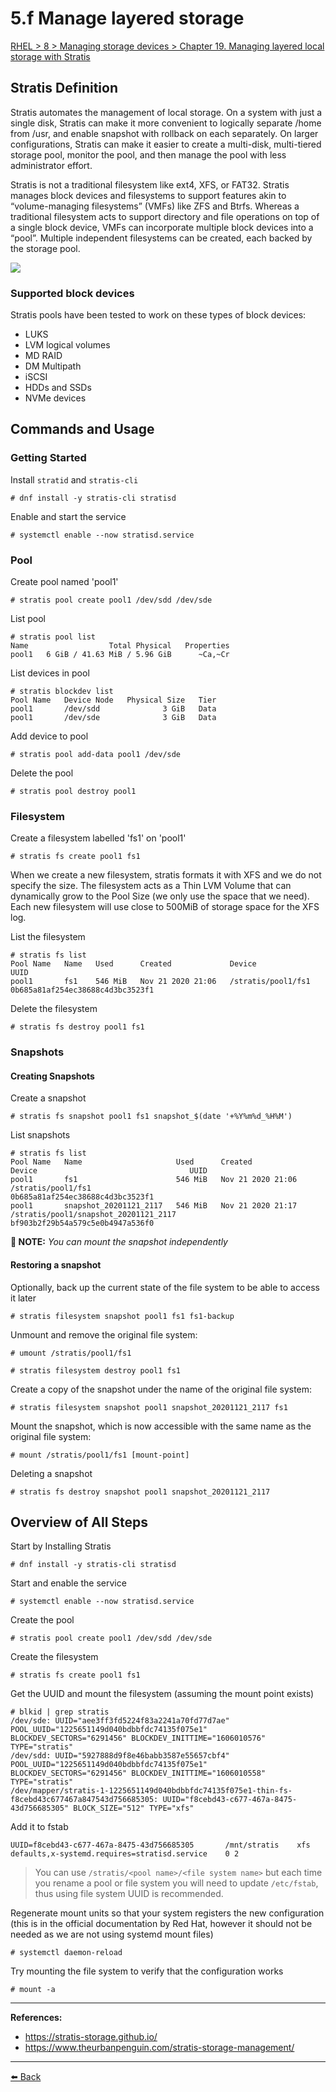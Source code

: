# 5.f Manage layered storage

[RHEL > 8 > Managing storage devices > Chapter 19. Managing layered local storage with Stratis](https://access.redhat.com/documentation/en-us/red_hat_enterprise_linux/8/html/managing_storage_devices/managing-layered-local-storage-with-stratis_managing-storage-devices)

## Stratis Definition

Stratis automates the management of local storage. On a system with just a single disk, Stratis can make it more convenient to logically separate /home from /usr, and enable snapshot with rollback on each separately. On larger configurations, Stratis can make it easier to create a multi-disk, multi-tiered storage pool, monitor the pool, and then manage the pool with less administrator effort.

Stratis is not a traditional filesystem like ext4, XFS, or FAT32. Stratis manages block devices and filesystems to support features akin to “volume-managing filesystems” (VMFs) like ZFS and Btrfs. Whereas a traditional filesystem acts to support directory and file operations on top of a single block device, VMFs can incorporate multiple block devices into a “pool”. Multiple independent filesystems can be created, each backed by the storage pool.

![](5f-manage-layered-storage/image.png)

### Supported block devices

Stratis pools have been tested to work on these types of block devices:  
+ LUKS  
+ LVM logical volumes  
+ MD RAID  
+ DM Multipath  
+ iSCSI  
+ HDDs and SSDs  
+ NVMe devices        

## Commands and Usage

### Getting Started

Install `stratid` and `stratis-cli`

    # dnf install -y stratis-cli stratisd

Enable and start the service

    # systemctl enable --now stratisd.service

### Pool

Create pool named 'pool1'

    # stratis pool create pool1 /dev/sdd /dev/sde

List pool

    # stratis pool list
    Name                  Total Physical   Properties
    pool1   6 GiB / 41.63 MiB / 5.96 GiB      ~Ca,~Cr

List devices in pool

    # stratis blockdev list  
    Pool Name   Device Node   Physical Size   Tier
    pool1       /dev/sdd              3 GiB   Data
    pool1       /dev/sde              3 GiB   Data

Add device to pool

    # stratis pool add-data pool1 /dev/sde

Delete the pool

    # stratis pool destroy pool1

### Filesystem

Create a filesystem labelled 'fs1' on 'pool1'

    # stratis fs create pool1 fs1

When we create a new filesystem, stratis formats it with XFS and we do not specify the size. The filesystem acts as a Thin LVM Volume that can dynamically grow to the Pool Size (we only use the space that we need). Each new filesystem will use close to 500MiB of storage space for the XFS log.

List the filesystem

    # stratis fs list
    Pool Name   Name   Used      Created             Device               UUID                             
    pool1       fs1    546 MiB   Nov 21 2020 21:06   /stratis/pool1/fs1   0b685a81af254ec38688c4d3bc3523f1

Delete the filesystem

    # stratis fs destroy pool1 fs1

### Snapshots

#### Creating Snapshots

Create a snapshot

    # stratis fs snapshot pool1 fs1 snapshot_$(date '+%Y%m%d_%H%M')

List snapshots

    # stratis fs list
    Pool Name   Name                     Used      Created             Device                                  UUID                             
    pool1       fs1                      546 MiB   Nov 21 2020 21:06   /stratis/pool1/fs1                      0b685a81af254ec38688c4d3bc3523f1
    pool1       snapshot_20201121_2117   546 MiB   Nov 21 2020 21:17   /stratis/pool1/snapshot_20201121_2117   bf903b2f29b54a579c5e0b4947a536f0

**📝 NOTE:** *You can mount the snapshot independently*

#### Restoring a snapshot

Optionally, back up the current state of the file system to be able to access it later

    # stratis filesystem snapshot pool1 fs1 fs1-backup

Unmount and remove the original file system:  

    # umount /stratis/pool1/fs1

    # stratis filesystem destroy pool1 fs1

Create a copy of the snapshot under the name of the original file system:  

    # stratis filesystem snapshot pool1 snapshot_20201121_2117 fs1

Mount the snapshot, which is now accessible with the same name as the original file system:  

    # mount /stratis/pool1/fs1 [mount-point]

Deleting a snapshot

    # stratis fs destroy snapshot pool1 snapshot_20201121_2117

## Overview of All Steps

Start by Installing Stratis

    # dnf install -y stratis-cli stratisd

Start and enable the service

    # systemctl enable --now stratisd.service

Create the pool  

    # stratis pool create pool1 /dev/sdd /dev/sde

Create the filesystem

    # stratis fs create pool1 fs1

Get the UUID and mount the filesystem (assuming the mount point exists)

    # blkid | grep stratis
    /dev/sde: UUID="aee3ff3fd5224f83a2241a70fd77d7ae" POOL_UUID="1225651149d040bdbbfdc74135f075e1" BLOCKDEV_SECTORS="6291456" BLOCKDEV_INITTIME="1606010576" TYPE="stratis"
    /dev/sdd: UUID="5927888d9f8e46babb3587e55657cbf4" POOL_UUID="1225651149d040bdbbfdc74135f075e1" BLOCKDEV_SECTORS="6291456" BLOCKDEV_INITTIME="1606010558" TYPE="stratis"
    /dev/mapper/stratis-1-1225651149d040bdbbfdc74135f075e1-thin-fs-f8cebd43c677467a847543d756685305: UUID="f8cebd43-c677-467a-8475-43d756685305" BLOCK_SIZE="512" TYPE="xfs"

Add it to fstab

    UUID=f8cebd43-c677-467a-8475-43d756685305       /mnt/stratis    xfs     defaults,x-systemd.requires=stratisd.service    0 2

> You can use `/stratis/<pool name>/<file system name>` but each time you rename a pool or file system you will need to update `/etc/fstab`, thus using file system UUID is recommended.

Regenerate mount units so that your system registers the new configuration (this is in the official documentation by Red Hat, however it should not be needed as we are not using systemd mount files)

    # systemctl daemon-reload

Try mounting the file system to verify that the configuration works   

    # mount -a

---

**References:**
+ https://stratis-storage.github.io/
+ https://www.theurbanpenguin.com/stratis-storage-management/


---
[⬅️ Back](5-Create-and-configure-file-systems.md)

